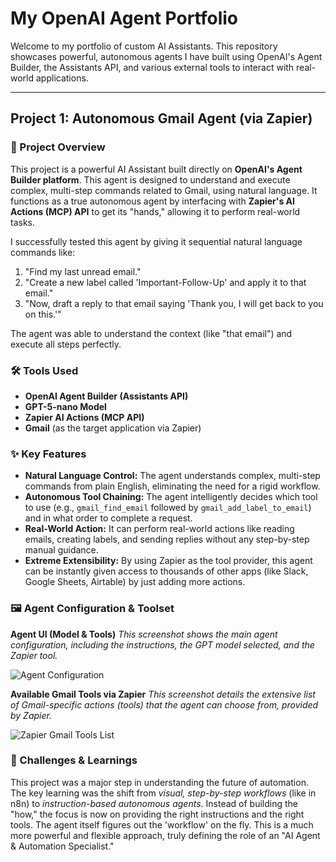# My OpenAI Agent Portfolio

Welcome to my portfolio of custom AI Assistants. This repository showcases powerful, autonomous agents I have built using OpenAI's Agent Builder, the Assistants API, and various external tools to interact with real-world applications.

---

## Project 1: Autonomous Gmail Agent (via Zapier)

### 📝 Project Overview
This project is a powerful AI Assistant built directly on **OpenAI's Agent Builder platform**. This agent is designed to understand and execute complex, multi-step commands related to Gmail, using natural language. It functions as a true autonomous agent by interfacing with **Zapier's AI Actions (MCP) API** to get its "hands," allowing it to perform real-world tasks.

I successfully tested this agent by giving it sequential natural language commands like:
1.  "Find my last unread email."
2.  "Create a new label called 'Important-Follow-Up' and apply it to that email."
3.  "Now, draft a reply to that email saying 'Thank you, I will get back to you on this.'"

The agent was able to understand the context (like "that email") and execute all steps perfectly.

### 🛠️ Tools Used
* **OpenAI Agent Builder (Assistants API)**
* **GPT-5-nano Model** 
* **Zapier AI Actions (MCP API)**
* **Gmail** (as the target application via Zapier)

### ✨ Key Features
* **Natural Language Control:** The agent understands complex, multi-step commands from plain English, eliminating the need for a rigid workflow.
* **Autonomous Tool Chaining:** The agent intelligently decides which tool to use (e.g., `gmail_find_email` followed by `gmail_add_label_to_email`) and in what order to complete a request.
* **Real-World Action:** It can perform real-world actions like reading emails, creating labels, and sending replies without any step-by-step manual guidance.
* **Extreme Extensibility:** By using Zapier as the tool provider, this agent can be instantly given access to thousands of other apps (like Slack, Google Sheets, Airtable) by just adding more actions.

### 🖼️ Agent Configuration & Toolset

**Agent UI (Model & Tools)**
*This screenshot shows the main agent configuration, including the instructions, the GPT model selected, and the Zapier tool.*

![Agent Configuration]([https://github.com/rvmakvana1/openai-agent-portfolio/blob/main/openai-agent-with-zapier-tool.png?raw=true])

**Available Gmail Tools via Zapier**
*This screenshot details the extensive list of Gmail-specific actions (tools) that the agent can choose from, provided by Zapier.*

![Zapier Gmail Tools List]([https://github.com/rvmakvana1/openai-agent-portfolio/blob/main/zapier-gmail-tools-list.png?raw=true])

### 🧠 Challenges & Learnings
This project was a major step in understanding the future of automation. The key learning was the shift from *visual, step-by-step workflows* (like in n8n) to *instruction-based autonomous agents*. Instead of building the "how," the focus is now on providing the right instructions and the right tools. The agent itself figures out the 'workflow' on the fly. This is a much more powerful and flexible approach, truly defining the role of an "AI Agent & Automation Specialist."
